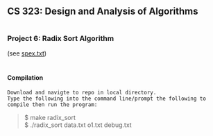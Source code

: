 ## <h2><b>CS 323: Design and Analysis of Algorithms</b></h2>
# <h3>Project 6: Radix Sort Algorithm</h3> (see <a href="https://github.com/isaac-ba/Character_Count_Alg_Java/blob/master/spex.txt">spex.txt</a>)

# <h4>Compilation</h4>	

	Download and navigte to repo in local directory.
	Type the following into the command line/prompt the following to compile then run the program:
>$ make radix_sort<br>
>$ ./radix_sort data.txt o1.txt debug.txt <br>





